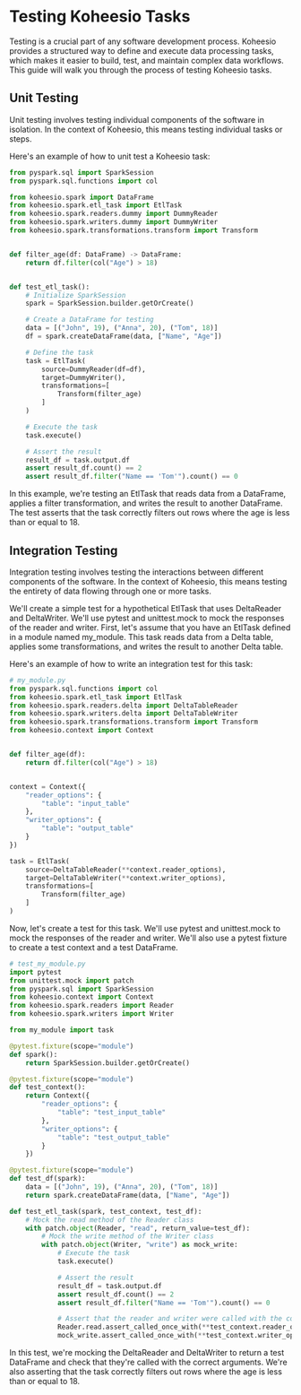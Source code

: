 # Testing Koheesio Tasks

Testing is a crucial part of any software development process. Koheesio provides a structured way to define and execute data processing tasks, which makes it easier to build, test, and maintain complex data workflows. This guide will walk you through the process of testing Koheesio tasks.

## Unit Testing

Unit testing involves testing individual components of the software in isolation. In the context of Koheesio, this means testing individual tasks or steps.

Here's an example of how to unit test a Koheesio task:

```python
from pyspark.sql import SparkSession
from pyspark.sql.functions import col

from koheesio.spark import DataFrame
from koheesio.spark.etl_task import EtlTask
from koheesio.spark.readers.dummy import DummyReader
from koheesio.spark.writers.dummy import DummyWriter
from koheesio.spark.transformations.transform import Transform


def filter_age(df: DataFrame) -> DataFrame:
    return df.filter(col("Age") > 18)


def test_etl_task():
    # Initialize SparkSession
    spark = SparkSession.builder.getOrCreate()

    # Create a DataFrame for testing
    data = [("John", 19), ("Anna", 20), ("Tom", 18)]
    df = spark.createDataFrame(data, ["Name", "Age"])

    # Define the task
    task = EtlTask(
        source=DummyReader(df=df),
        target=DummyWriter(),
        transformations=[
            Transform(filter_age)
        ]
    )

    # Execute the task
    task.execute()

    # Assert the result
    result_df = task.output.df
    assert result_df.count() == 2
    assert result_df.filter("Name == 'Tom'").count() == 0
```

In this example, we're testing an EtlTask that reads data from a DataFrame, applies a filter transformation, and writes 
the result to another DataFrame. The test asserts that the task correctly filters out rows where the age is less than or
equal to 18.

## Integration Testing

Integration testing involves testing the interactions between different components of the software. In the context of 
Koheesio, this means testing the entirety of data flowing through one or more tasks.

We'll create a simple test for a hypothetical EtlTask that uses DeltaReader and DeltaWriter. We'll use pytest and unittest.mock to mock the responses of the reader and writer.  First, let's assume that you have an EtlTask defined in a module named my_module. This task reads data from a Delta table, applies some transformations, and writes the result to another Delta table.

Here's an example of how to write an integration test for this task:

```python
# my_module.py
from pyspark.sql.functions import col
from koheesio.spark.etl_task import EtlTask
from koheesio.spark.readers.delta import DeltaTableReader
from koheesio.spark.writers.delta import DeltaTableWriter
from koheesio.spark.transformations.transform import Transform
from koheesio.context import Context


def filter_age(df):
    return df.filter(col("Age") > 18)


context = Context({
    "reader_options": {
        "table": "input_table"
    },
    "writer_options": {
        "table": "output_table"
    }
})

task = EtlTask(
    source=DeltaTableReader(**context.reader_options),
    target=DeltaTableWriter(**context.writer_options),
    transformations=[
        Transform(filter_age)
    ]
)
```

Now, let's create a test for this task. We'll use pytest and unittest.mock to mock the responses of the reader and writer. We'll also use a pytest fixture to create a test context and a test DataFrame.

```python
# test_my_module.py
import pytest
from unittest.mock import patch
from pyspark.sql import SparkSession
from koheesio.context import Context
from koheesio.spark.readers import Reader
from koheesio.spark.writers import Writer

from my_module import task

@pytest.fixture(scope="module")
def spark():
    return SparkSession.builder.getOrCreate()

@pytest.fixture(scope="module")
def test_context():
    return Context({
        "reader_options": {
            "table": "test_input_table"
        },
        "writer_options": {
            "table": "test_output_table"
        }
    })

@pytest.fixture(scope="module")
def test_df(spark):
    data = [("John", 19), ("Anna", 20), ("Tom", 18)]
    return spark.createDataFrame(data, ["Name", "Age"])

def test_etl_task(spark, test_context, test_df):
    # Mock the read method of the Reader class
    with patch.object(Reader, "read", return_value=test_df):
        # Mock the write method of the Writer class
        with patch.object(Writer, "write") as mock_write:
            # Execute the task
            task.execute()

            # Assert the result
            result_df = task.output.df
            assert result_df.count() == 2
            assert result_df.filter("Name == 'Tom'").count() == 0

            # Assert that the reader and writer were called with the correct arguments
            Reader.read.assert_called_once_with(**test_context.reader_options)
            mock_write.assert_called_once_with(**test_context.writer_options)
```

In this test, we're mocking the DeltaReader and DeltaWriter to return a test DataFrame and check that they're called 
with the correct arguments. We're also asserting that the task correctly filters out rows where the age is less than 
or equal to 18.